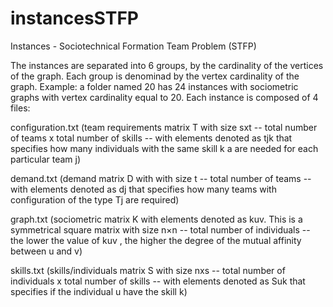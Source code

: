 # instancesSTFP
Instances - Sociotechnical Formation Team Problem (STFP)

The instances are separated into 6 groups, by the cardinality of the vertices of the graph. Each group is denominad by the vertex cardinality of the graph. Example: a folder named 20 has 24 instances with sociometric graphs with vertex cardinality equal to 20. Each instance is composed of 4 files:


configuration.txt (team requirements matrix T with size sxt -- total number of teams x  total number of skills -- with elements denoted as tjk that specifies how many individuals with the same skill k a are needed for each particular team j)

demand.txt (demand matrix D with with size t --  total number of teams  -- with elements denoted as dj that specifies how many teams with configuration of the type Tj are required)

graph.txt (sociometric matrix K with elements denoted as kuv. This is a symmetrical square matrix with size n×n -- total number of individuals -- the lower the value of kuv , the higher the degree of the mutual affinity between u and v) 

skills.txt (skills/individuals matrix S with size nxs -- total number of individuals x total number of skills -- with elements denoted as Suk that specifies if the individual u have the skill k)

